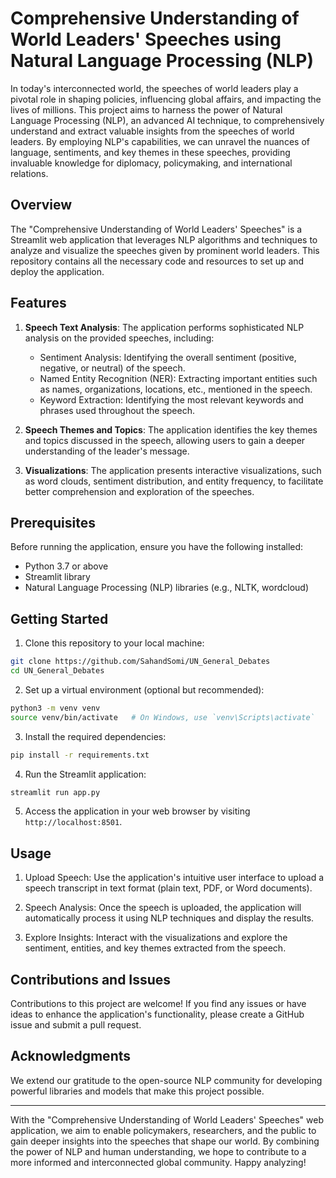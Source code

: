 # Comprehensive Understanding of World Leaders' Speeches using Natural Language Processing (NLP)

In today's interconnected world, the speeches of world leaders play a pivotal role in shaping policies, influencing global affairs, and impacting the lives of millions. This project aims to harness the power of Natural Language Processing (NLP), an advanced AI technique, to comprehensively understand and extract valuable insights from the speeches of world leaders. By employing NLP's capabilities, we can unravel the nuances of language, sentiments, and key themes in these speeches, providing invaluable knowledge for diplomacy, policymaking, and international relations.

## Overview

The "Comprehensive Understanding of World Leaders' Speeches" is a Streamlit web application that leverages NLP algorithms and techniques to analyze and visualize the speeches given by prominent world leaders. This repository contains all the necessary code and resources to set up and deploy the application.

## Features

1. **Speech Text Analysis**: The application performs sophisticated NLP analysis on the provided speeches, including:

   - Sentiment Analysis: Identifying the overall sentiment (positive, negative, or neutral) of the speech.
   - Named Entity Recognition (NER): Extracting important entities such as names, organizations, locations, etc., mentioned in the speech.
   - Keyword Extraction: Identifying the most relevant keywords and phrases used throughout the speech.

2. **Speech Themes and Topics**: The application identifies the key themes and topics discussed in the speech, allowing users to gain a deeper understanding of the leader's message.

3. **Visualizations**: The application presents interactive visualizations, such as word clouds, sentiment distribution, and entity frequency, to facilitate better comprehension and exploration of the speeches.

## Prerequisites

Before running the application, ensure you have the following installed:

- Python 3.7 or above
- Streamlit library
- Natural Language Processing (NLP) libraries (e.g., NLTK, wordcloud)

## Getting Started

1. Clone this repository to your local machine:

```bash
git clone https://github.com/SahandSomi/UN_General_Debates
cd UN_General_Debates
```

2. Set up a virtual environment (optional but recommended):

```bash
python3 -m venv venv
source venv/bin/activate   # On Windows, use `venv\Scripts\activate`
```

3. Install the required dependencies:

```bash
pip install -r requirements.txt
```

4. Run the Streamlit application:

```bash
streamlit run app.py
```

5. Access the application in your web browser by visiting `http://localhost:8501`.

## Usage

1. Upload Speech: Use the application's intuitive user interface to upload a speech transcript in text format (plain text, PDF, or Word documents).

2. Speech Analysis: Once the speech is uploaded, the application will automatically process it using NLP techniques and display the results.

3. Explore Insights: Interact with the visualizations and explore the sentiment, entities, and key themes extracted from the speech.

## Contributions and Issues

Contributions to this project are welcome! If you find any issues or have ideas to enhance the application's functionality, please create a GitHub issue and submit a pull request.

## Acknowledgments

We extend our gratitude to the open-source NLP community for developing powerful libraries and models that make this project possible.

---

With the "Comprehensive Understanding of World Leaders' Speeches" web application, we aim to enable policymakers, researchers, and the public to gain deeper insights into the speeches that shape our world. By combining the power of NLP and human understanding, we hope to contribute to a more informed and interconnected global community. Happy analyzing!
